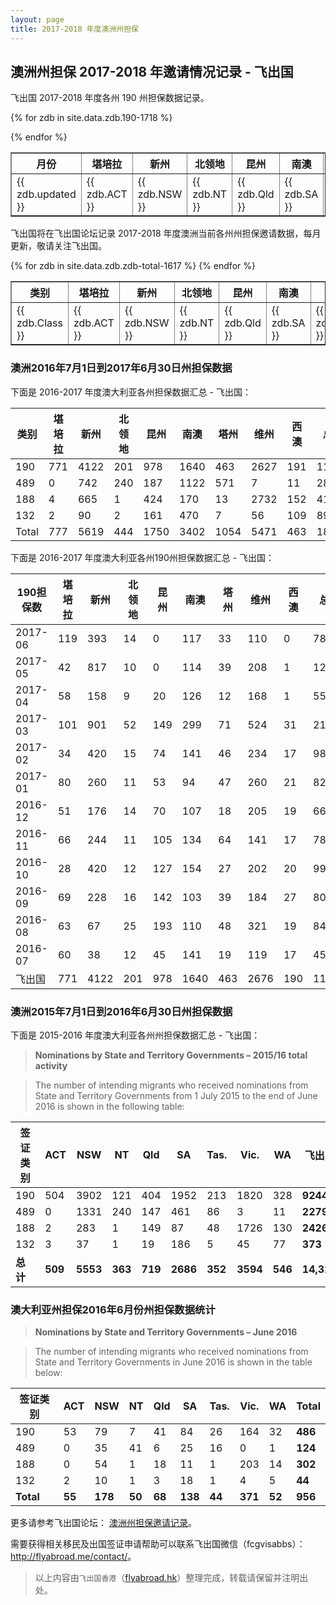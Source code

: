 ```yaml
---
layout: page
title: 2017-2018 年度澳洲州担保
---
```


## 澳洲州担保 2017-2018 年邀请情况记录 - 飞出国

飞出国 2017-2018 年度各州 190 州担保数据记录。

<table border = "1" cellpadding="1" cellspacing="0">
  <tr>
    <th>月份</th>
    <th>堪培拉</th>
    <th>新州</th>
    <th>北领地</th>
    <th>昆州</th>
    <th>南澳</th>
    <th>塔州</th>
    <th>维州</th>
    <th>西澳</th>
    <th>总计</th>
  </tr>

{% for zdb in site.data.zdb.190-1718 %}
<tr>
<td> {{ zdb.updated }} </td>
<td> {{ zdb.ACT }} </td>
<td> {{ zdb.NSW }} </td>
<td> {{ zdb.NT }} </td>
<td> {{ zdb.Qld }} </td>
<td> {{ zdb.SA }} </td>
<td> {{ zdb.Tas }} </td>
<td> {{ zdb.Vic }} </td>
<td> {{ zdb.WA }} </td>
<td> {{ zdb.Total }} </td>
</tr>
{% endfor %}
</table>

飞出国将在飞出国论坛记录 2017-2018 年度澳洲当前各州州担保邀请数据，每月更新，敬请关注飞出国。

<table border = "1" cellpadding="1" cellspacing="0">
  <tr>
    <th>类别</th>
    <th>堪培拉</th>
    <th>新州</th>
    <th>北领地</th>
    <th>昆州</th>
    <th>南澳</th>
    <th>塔州</th>
    <th>维州</th>
    <th>西澳</th>
    <th>总计</th>
  </tr>
{% for zdb in site.data.zdb.zdb-total-1617 %}
<tr>
<td> {{ zdb.Class }} </td>
<td> {{ zdb.ACT }} </td>
<td> {{ zdb.NSW }} </td>
<td> {{ zdb.NT }} </td>
<td> {{ zdb.Qld }} </td>
<td> {{ zdb.SA }} </td>
<td> {{ zdb.Tas }} </td>
<td> {{ zdb.Vic }} </td>
<td> {{ zdb.WA }} </td>
<td> {{ zdb.Total }} </td>
</tr>
{% endfor %}
</table>

### 澳洲2016年7月1日到2017年6月30日州担保数据

下面是 2016-2017 年度澳大利亚各州担保数据汇总 - 飞出国：

类别  | 堪培拉  | 新州  | 北领地  | 昆州  | 南澳  | 塔州  | 维州  | 西澳  | 总计
----|------|-----|------|-----|-----|-----|-----|-----|---
190  | 771  | 4122  | 201  | 978  | 1640  | 463  | 2627  | 191  | 11042
489  | 0  | 742  | 240  | 187  | 1122  | 571  | 7  | 11  | 2880
188  | 4  | 665  | 1  | 424  | 170  | 13  | 2732  | 152  | 4161
132  | 2  | 90  | 2  | 161  | 470  | 7  | 56  | 109  | 897
Total  | 777  | 5619  | 444  | 1750  | 3402  | 1054  | 5471  | 463  | 18980 

下面是 2016-2017 年度澳大利亚各州190州担保数据汇总 - 飞出国：

190担保数  | 堪培拉  | 新州  | 北领地  | 昆州  | 南澳  | 塔州  | 维州  | 西澳  | 总计
--------|------|-----|------|-----|-----|-----|-----|-----|---
2017-06  | 119  | 393  | 14  | 0  | 117  | 33  | 110  | 0  | 786
2017-05  | 42  | 817  | 10  | 0  | 114  | 39  | 208  | 1  | 1231
2017-04  | 58  | 158  | 9  | 20  | 126  | 12  | 168  | 1  | 552
2017-03  | 101  | 901  | 52  | 149  | 299  | 71  | 524  | 31  | 2128
2017-02  | 34  | 420  | 15  | 74  | 141  | 46  | 234  | 17  | 981
2017-01  | 80  | 260  | 11  | 53  | 94  | 47  | 260  | 21  | 826
2016-12  | 51  | 176  | 14  | 70  | 107  | 18  | 205  | 19  | 660
2016-11  | 66  | 244  | 11  | 105  | 134  | 64  | 141  | 17  | 782
2016-10  | 28  | 420  | 12  | 127  | 154  | 27  | 202  | 20  | 990
2016-09  | 69  | 228  | 16  | 142  | 103  | 39  | 184  | 27  | 808
2016-08  | 63  | 67  | 25  | 193  | 110  | 48  | 321  | 19  | 846
2016-07  | 60  | 38  | 12  | 45  | 141  | 19  | 119  | 17  | 451
飞出国  | 771  | 4122  | 201  | 978  | 1640  | 463  | 2676  | 190  | 11041 

### 澳洲2015年7月1日到2016年6月30日州担保数据

下面是 2015-2016 年度澳大利亚各州州担保数据汇总 - 飞出国：

> **Nominations by State and Territory Governments – 2015/16 total activity**

> The number of intending migrants who received nominations from State and Territory Governments from 1 July 2015 to the end of June 2016 is shown in the following table:

| ​签证类别 | ACT | NSW | NT | Qld | SA | Tas. | Vic. | WA | 飞出国 |
| ----- | ---- | ---- | ---- | ---- | ---- | ---- | ----- | ---- | ---- |
| 190  |504  |3902 | 121  |404  |1952  |213  |1820  |328  |**9244** |
| 489  |0 | 1331  |240  |147  |461  |86  |3  |11  |**2279** |
| 188  |2  |283  |1  |149  |87  |48  |1726  |130  |**2426** |
| 132  |3  |37  |1  |19  |186  |5  |45  |77  |**373** |
|**总计** | **509** | **5553**  |**363**  |**719**  |**2686**  |**352**  |**3594**  |**546**  |**14,322** |

### 澳大利亚州担保2016年6月份州担保数据统计

> **Nominations by State and Territory Governments – June 2016**

> The number of intending migrants who received nominations from State and Territory Governments in June 2016 is shown in the table below:

| 签证类别 | ACT | NSW | NT | Qld | SA | Tas. | Vic. | WA | Total |
| --- | --- | --- | --- | --- | --- | --- | --- | --- | --- |
| 190  |53  |79  |7  |41 | 84  |26  |164  |32  |**486** |
| 489 |0  |35 | 41 | 6 | 25  |16  |0  |1  |**124** |
| 188  |0  |54  |1  |18  |11  |1  |203  |14 | **302** |
| 132  |2  |10  |1  |3  |18  |1  |4  |5  |**44** |
| **Total**  |**55**  |**178**  |**50**  |**68**  |**138**  |**44**  |**371**  |**52**  |**956** |

更多请参考飞出国论坛： [澳洲州担保邀请记录][1]。

需要获得相关移民及出国签证申请帮助可以联系飞出国微信（fcgvisabbs）： <a href="http://flyabroad.me/contact" target="_blank">http://flyabroad.me/contact/</a>。

> 以上内容由`飞出国香港`（<a href="http://flyabroad.hk/" target="_blank">flyabroad.hk</a>）整理完成，转载请保留并注明出处。

  [1]: http://bbs.fcgvisa.com/t/2017-2018/18110

